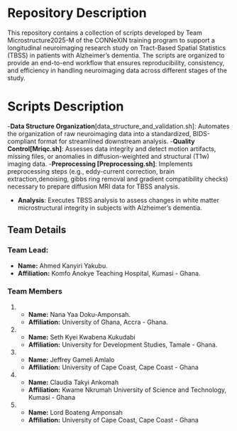 # Repository Description
This repository contains a collection of scripts developed by Team Microstructure2025-M of the CONNeXIN training program to support a longitudinal neuroimaging research study on Tract-Based Spatial Statistics (TBSS) in patients with Alzheimer’s dementia. The scripts are organized to provide an end-to-end workflow that ensures reproducibility, consistency, and efficiency in handling neuroimaging data across different stages of the study. 

# Scripts Description
-**Data Structure Organization**[data_structure_and_validation.sh]: Automates the organization of raw neuroimaging data into a standardized, BIDS-compliant format for streamlined downstream analysis.
-**Quality Control[Mriqc.sh]**: Assesses data integrity and detect motion artifacts, missing files, or anomalies in diffusion-weighted and structural (T1w) imaging data.
-**Preprocessing [Preprocessing.sh]**: Implements preprocessing steps (e.g., eddy-current correction, brain extraction,denoising, gibbs ring removal and gradient compatibility checks) necessary to prepare diffusion MRI data for TBSS analysis.
- **Analysis**: Executes TBSS analysis to assess changes in white matter microstructural integrity in subjects with Alzheimer’s dementia.

## Team Details

### Team Lead:
- **Name:** Ahmed Kanyiri Yakubu.
- **Affiliation:** Komfo Anokye Teaching Hospital, Kumasi - Ghana.

### Team Members
1. - **Name:** Nana Yaa Doku-Amponsah.
   - **Affiliation:** University of Ghana, Accra - Ghana.

2. - **Name:** Seth Kyei Kwabena Kukudabi
   - **Affiliation:** University for Development Studies, Tamale - Ghana.
  
3. - **Name:** Jeffrey Gameli Amlalo
   - **Affiliation:** University of Cape Coast, Cape Coast - Ghana
   
4. - **Name:** Claudia Takyi Ankomah
   - **Affiliation:** Kwame Nkrumah University of Science and Technology, Kumasi - Ghana

5. - **Name:** Lord Boateng Amponsah
   - **Affiliation:** University of Cape Coast, Cape Coast - Ghana
